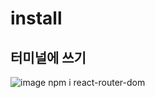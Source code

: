 # install

## 터미널에 쓰기
![image](https://github.com/3dodam/react_basic/assets/129016953/bd41f051-af46-4085-bd7a-bb2fddd5f68e)
    npm i react-router-dom
